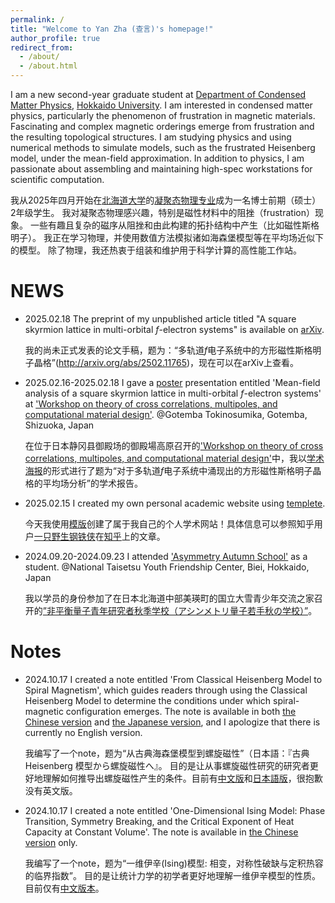 ```yaml
---
permalink: /
title: "Welcome to Yan Zha (查言)'s homepage!"
author_profile: true
redirect_from: 
  - /about/
  - /about.html
---
```


I am a new second-year graduate student at [Department of Condensed Matter Physics](https://www2.sci.hokudai.ac.jp/gs/en), [Hokkaido University](https://www.global.hokudai.ac.jp/). 
I am interested in condensed matter physics, particularly the phenomenon of frustration in magnetic materials. Fascinating and complex magnetic orderings emerge from frustration and the resulting topological structures.
I am studying physics and using numerical methods to simulate models, such as the frustrated Heisenberg model, under the mean-field approximation. In addition to physics, I am passionate about assembling and maintaining high-spec workstations for scientific computation.

我从2025年四月开始在[北海道大学](https://www.hokudai.ac.jp/)的[凝聚态物理专业](https://www2.sci.hokudai.ac.jp/gs/dcmp)成为一名博士前期（硕士）2年级学生。
我对凝聚态物理感兴趣，特别是磁性材料中的阻挫（frustration）现象。
一些有趣且复杂的磁序从阻挫和由此构建的拓扑结构中产生（比如磁性斯格明子）。
我正在学习物理，并使用数值方法模拟诸如海森堡模型等在平均场近似下的模型。
除了物理，我还热衷于组装和维护用于科学计算的高性能工作站。



NEWS
======
* 2025.02.18 The preprint of my unpublished article titled "A square skyrmion lattice in multi-orbital $f$-electron systems" is available on [arXiv](http://arxiv.org/abs/2502.11765).

  我的尚未正式发表的论文手稿，题为：“多轨道$f$电子系统中的方形磁性斯格明子晶格”(http://arxiv.org/abs/2502.11765)，现在可以在arXiv上查看。

* 2025.02.16-2025.02.18 I gave a [poster](https://yzhacn.github.io/images/20250217_yzha_asymmetry.pdf) presentation entitled 'Mean-field analysis of a square skyrmion lattice in multi-orbital $f$-electron systems' at ['Workshop on theory of cross correlations, multipoles, and
computational material design'](https://asymmetry.hiroshima-u.ac.jp/event/2532). @Gotemba Tokinosumika, Gotemba, Shizuoka, Japan

  在位于日本静冈县御殿场的御殿場高原召开的['Workshop on theory of cross correlations, multipoles, and computational material design'](https://asymmetry.hiroshima-u.ac.jp/event/2532)中，我以[学术海报](https://yzhacn.github.io/images/20250217_yzha_asymmetry.pdf)的形式进行了题为“对于多轨道$f$电子系统中涌现出的方形磁性斯格明子晶格的平均场分析”的学术报告。

* 2025.02.15 I created my own personal academic website using [templete](https://github.com/academicpages/academicpages.github.io).

  今天我使用[模版](https://github.com/academicpages/academicpages.github.io)创建了属于我自己的个人学术网站！具体信息可以参照知乎用户[一只野生钢铁侠](https://www.zhihu.com/people/91-53-41-34)在[知乎](https://zhuanlan.zhihu.com/p/711554540)上的文章。

* 2024.09.20-2024.09.23 I attended ['Asymmetry Autumn School'](https://asymmetry.hiroshima-u.ac.jp/event/1097) as a student. @National Taisetsu Youth Friendship Center, Biei, Hokkaido, Japan

  我以学员的身份参加了在日本北海道中部美瑛町的国立大雪青少年交流之家召开的[”非平衡量子青年研究者秋季学校（アシンメトリ量子若手秋の学校）”](https://asymmetry.hiroshima-u.ac.jp/event/1097)。

Notes
======
* 2024.10.17 I created a note entitled 'From Classical Heisenberg Model to Spiral Magnetism', which guides readers through using the Classical Heisenberg Model to determine the conditions under which spiral-magnetic configuration emerges. The note is available in both [the Chinese version](https://yzhacn.github.io/files/20241017_spiral.pdf) and [the Japanese version](https://yzhacn.github.io/files/20241017_spiral_ja.pdf), and I apologize that there is currently no English version.

  我编写了一个note，题为“从古典海森堡模型到螺旋磁性”（日本語：『古典 Heisenberg 模型から螺旋磁性へ』。
  目的是让从事螺旋磁性研究的研究者更好地理解如何推导出螺旋磁性产生的条件。目前有[中文版](https://yzhacn.github.io/files/20241017_spiral.pdf)和[日本語版](https://yzhacn.github.io/files/20241017_spiral_ja.pdf)，很抱歉没有英文版。

* 2024.10.17 I created a note entitled 'One-Dimensional Ising Model: Phase Transition, Symmetry Breaking, and the Critical Exponent of Heat Capacity at Constant Volume'. The note is available in [the Chinese version](https://yzhacn.github.io/files/20241017_ising.pdf) only.

  我编写了一个note，题为“一维伊辛(Ising)模型: 相变，对称性破缺与定积热容的临界指数”。
  目的是让统计力学的初学者更好地理解一维伊辛模型的性质。目前仅有[中文版本](https://yzhacn.github.io/files/20241017_ising.pdf)。

